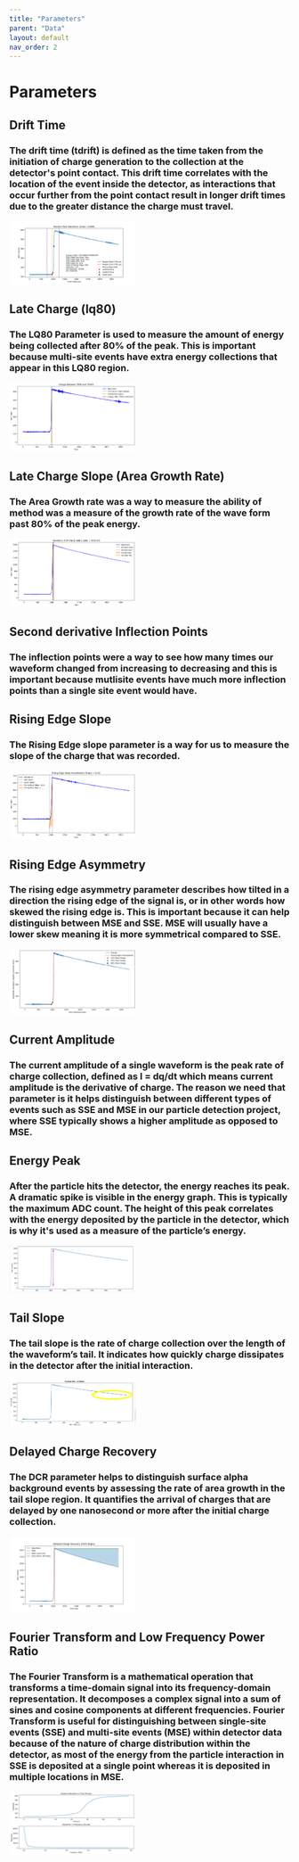 ```yaml
---
title: "Parameters"
parent: "Data"
layout: default
nav_order: 2
---
```


# Parameters

## Drift Time
### The drift time (tdrift) is defined as the time taken from the initiation of charge generation to the collection at the detector's point contact. This drift time correlates with the location of the event inside the detector, as interactions that occur further from the point contact result in longer drift times due to the greater distance the charge must travel.
<div><img src="assets/images/parameters/drifttime.png" alt="F" width="45%" height="45%">

## Late Charge (lq80)
### The LQ80 Parameter is used to measure the amount of energy being collected after 80% of the peak. This is important because multi-site events have extra energy collections that appear in this LQ80 region.
<div><img src="assets/images/parameters/latecharge.png" alt="F" width="45%" height="45%">


## Late Charge Slope (Area Growth Rate)
### The Area Growth rate was a way to measure the ability of method was a measure of the growth rate of the wave form past 80% of the peak energy.
<div><img src="assets/images/parameters/latechargeslope.png" alt="F" width="45%" height="45%">


## Second derivative Inflection Points 
### The inflection points were a way to see how many times our waveform changed from increasing to decreasing and this is important because mutlisite events have much more inflection points than a single site event would have.


## Rising Edge Slope
### The Rising Edge slope parameter is a way for us to measure the slope of the charge that was recorded. 
<div><img src="assets/images/parameters/risingedgeslope.png" alt="F" width="45%" height="45%">


## Rising Edge Asymmetry 
### The rising edge asymmetry parameter describes how tilted in a direction the rising edge of the signal is, or in other words how skewed the rising edge is. This is important because it can help distinguish between MSE and SSE. MSE will usually have a lower skew meaning it is more symmetrical compared to SSE. 
<div><img src="assets/images/parameters/risingedgeasymmetry.png" alt="F" width="45%" height="45%">


## Current Amplitude
### The current amplitude of a single waveform is the peak rate of charge collection, defined as I = dq/dt which means current amplitude is the derivative of charge. The reason we need that parameter is it helps distinguish between different types of events such as SSE and MSE in our particle detection project, where SSE typically shows a higher amplitude as opposed to MSE.


## Energy Peak 
### After the particle hits the detector, the energy reaches its peak. A dramatic spike is visible in the energy graph. This is typically the maximum ADC count. The height of this peak correlates with the energy deposited by the particle in the detector, which is why it's used as a measure of the particle’s energy.
<div><img src="assets/images/parameters/energypeak.png" alt="F" width="45%" height="45%">


## Tail Slope 
### The tail slope is the rate of charge collection over the length of the waveform’s tail. It indicates how quickly charge dissipates in the detector after the initial interaction.
<div><img src="assets/images/parameters/tailslope.png" alt="F" width="45%" height="45%">


## Delayed Charge Recovery 
### The DCR parameter helps to distinguish surface alpha background events by assessing the rate of area growth in the tail slope region. It quantifies the arrival of charges that are delayed by one nanosecond or more after the initial charge collection.
<div><img src="assets/images/parameters/dcr.png" alt="F" width="45%" height="45%">


## Fourier Transform and Low Frequency Power Ratio 
### The Fourier Transform is a mathematical operation that transforms a time-domain signal into its frequency-domain representation. It decomposes a complex signal into a sum of sines and cosine components at different frequencies. Fourier Transform is useful for distinguishing between single-site events (SSE) and multi-site events (MSE) within detector data because of the nature of charge distribution within the detector, as most of the energy from the particle interaction in SSE is deposited at a single point whereas it is deposited in multiple locations in MSE.
<div><img src="assets/images/parameters/region_diff_wave.png" alt="F" width="45%" height="45%">


